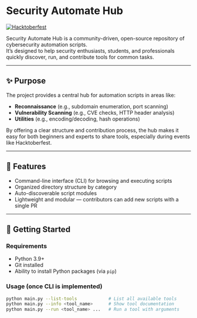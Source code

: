 # Security Automate Hub

[![Hacktoberfest](https://img.shields.io/badge/Hacktoberfest-Ready-FF4500)](#)

Security Automate Hub is a community-driven, open-source repository of cybersecurity automation scripts.  
It’s designed to help security enthusiasts, students, and professionals quickly discover, run, and contribute tools for common tasks.

---

## ✨ Purpose
The project provides a central hub for automation scripts in areas like:
- **Reconnaissance** (e.g., subdomain enumeration, port scanning)  
- **Vulnerability Scanning** (e.g., CVE checks, HTTP header analysis)  
- **Utilities** (e.g., encoding/decoding, hash operations)  

By offering a clear structure and contribution process, the hub makes it easy for both beginners and experts to share tools, especially during events like Hacktoberfest.

---

## 🔧 Features
- Command-line interface (CLI) for browsing and executing scripts
- Organized directory structure by category
- Auto-discoverable script modules
- Lightweight and modular — contributors can add new scripts with a single PR

---

## 🚀 Getting Started
### Requirements
- Python 3.9+
- Git installed
- Ability to install Python packages (via `pip`)

### Usage (once CLI is implemented)
```bash
python main.py --list-tools            # List all available tools
python main.py --info <tool_name>      # Show tool documentation
python main.py --run <tool_name> ...   # Run a tool with arguments
